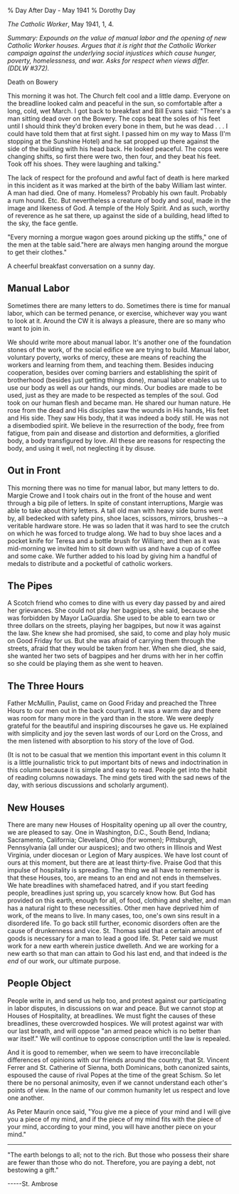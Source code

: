 % Day After Day - May 1941
% Dorothy Day

*The Catholic Worker*, May 1941, 1, 4.

*Summary: Expounds on the value of manual labor and the opening of new
Catholic Worker houses. Argues that it is right that the Catholic Worker
campaign against the underlying social injustices which cause hunger,
poverty, homelessness, and war. Asks for respect when views differ.
(DDLW \#372).*

Death on Bowery

This morning it was hot. The Church felt cool and a little damp.
Everyone on the breadline looked calm and peaceful in the sun, so
comfortable after a long, cold, wet March. I got back to breakfast and
Bill Evans said: "There's a man sitting dead over on the Bowery. The
cops beat the soles of his feet until I should think they'd broken every
bone in them, but he was dead . . . I could have told them that at first
sight. I passed him on my way to Mass (I'm stopping at the Sunshine
Hotel) and he sat propped up there against the side of the building with
his head back. He looked peaceful. The cops were changing shifts, so
first there were two, then four, and they beat his feet. Took off his
shoes. They were laughing and talking."

The lack of respect for the profound and awful fact of death is here
marked in this incident as it was marked at the birth of the baby
William last winter. A man had died. One of many. Homeless? Probably his
own fault. Probably a rum hound. Etc. But nevertheless a creature of
body and soul, made in the image and likeness of God. A temple of the
Holy Spirit. And as such, worthy of reverence as he sat there, up
against the side of a building, head lifted to the sky, the face gentle.

"Every morning a morgue wagon goes around picking up the stiffs," one of
the men at the table said."here are always men hanging around the morgue
to get their clothes."

A cheerful breakfast conversation on a sunny day.

Manual Labor
------------

Sometimes there are many letters to do. Sometimes there is time for
manual labor, which can be termed penance, or exercise, whichever way
you want to look at it. Around the CW it is always a pleasure, there are
so many who want to join in.

We should write more about manual labor. It's another one of the
foundation stones of the work, of the social edifice we are trying to
build. Manual labor, voluntary poverty, works of mercy, these are means
of reaching the workers and learning from them, and teaching them.
Besides inducing cooperation, besides over coming barriers and
establishing the spirit of brotherhood (besides just getting things
done), manual labor enables us to use our body as well as our hands, our
minds. Our bodies are made to be used, just as they are made to be
respected as temples of the soul. God took on our human flesh and became
man. He shared our human nature. He rose from the dead and His disciples
saw the wounds in His hands, His feet and His side. They saw His body,
that it was indeed a body still. He was not a disembodied spirit. We
believe in the resurrection of the body, free from fatigue, from pain
and disease and distortion and deformities, a glorified body, a body
transfigured by love. All these are reasons for respecting the body, and
using it well, not neglecting it by disuse.

Out in Front
------------

This morning there was no time for manual labor, but many letters to do.
Margie Crowe and I took chairs out in the front of the house and went
through a big pile of letters. In spite of constant interruptions,
Margie was able to take about thirty letters. A tall old man with heavy
side burns went by, all bedecked with safety pins, shoe laces, scissors,
mirrors, brushes--a veritable hardware store. He was so laden that it
was hard to see the crutch on which he was forced to trudge along. We
had to buy shoe laces and a pocket knife for Teresa and a bottle brush
for William; and then as it was mid-morning we invited him to sit down
with us and have a cup of coffee and some cake. We further added to his
load by giving him a handful of medals to distribute and a pocketful of
catholic workers.

The Pipes
---------

A Scotch friend who comes to dine with us every day passed by and aired
her grievances. She could not play her bagpipes, she said, because she
was forbidden by Mayor LaGuardia. She used to be able to earn two or
three dollars on the streets, playing her bagpipes, but now it was
against the law. She knew she had promised, she said, to come and play
holy music on Good Friday for us. But she was afraid of carrying them
through the streets, afraid that they would be taken from her. When she
died, she said, she wanted her two sets of bagpipes and her drums with
her in her coffin so she could be playing them as she went to heaven.

The Three Hours
---------------

Father McMullin, Paulist, came on Good Friday and preached the Three
Hours to our men out in the back courtyard. It was a warm day and there
was room for many more in the yard than in the store. We were deeply
grateful for the beautiful and inspiring discourses he gave us. He
explained with simplicity and joy the seven last words of our Lord on
the Cross, and the men listened with absorption to his story of the love
of God.

(It is not to be casual that we mention this important event in this
column It is a little journalistic trick to put important bits of news
and indoctrination in this column because it is simple and easy to read.
People get into the habit of reading columns nowadays. The mind gets
tired with the sad news of the day, with serious discussions and
scholarly argument).

New Houses
----------

There are many new Houses of Hospitality opening up all over the
country, we are pleased to say. One in Washington, D.C., South Bend,
Indiana; Sacramento, California; Cleveland, Ohio (for women);
Pittsburgh, Pennsylvania (all under our auspices); and two others in
Illinois and West Virginia, under diocesan or Legion of Mary auspices.
We have lost count of ours at this moment, but there are at least
thirty-five. Praise God that this impulse of hospitality is spreading.
The thing we all have to remember is that these Houses, too, are means
to an end and not ends in themselves. We hate breadlines with shamefaced
hatred, and if you start feeding people, breadlines just spring up, you
scarcely know how. But God has provided on this earth, enough for all,
of food, clothing and shelter, and man has a natural right to these
necessities. Other men have deprived him of work, of the means to live.
In many cases, too, one's own sins result in a disordered life. To go
back still further, economic disorders often are the cause of
drunkenness and vice. St. Thomas said that a certain amount of goods is
necessary for a man to lead a good life. St. Peter said we must work for
a new earth wherein justice dwelleth. And we are working for a new earth
so that man can attain to God his last end, and that indeed is *the end*
of our work, our ultimate purpose.

People Object
-------------

People write in, and send us help too, and protest against our
participating in labor disputes, in discussions on war and peace. But we
cannot stop at Houses of Hospitality, at breadlines. We must fight the
causes of these breadlines, these overcrowded hospices. We will protest
against war with our last breath, and will oppose "an armed peace which
is no better than war itself." We will continue to oppose conscription
until the law is repealed.

And it is good to remember, when we seem to have irreconcilable
differences of opinions with our friends around the country, that St.
Vincent Ferrer and St. Catherine of Sienna, both Dominicans, both
canonized saints, espoused the cause of rival Popes at the time of the
great Schism. So let there be no personal animosity, even if we cannot
understand each other's points of view. In the name of our common
humanity let us respect and love one another.

As Peter Maurin once said, "You give me a piece of your mind and I will
give you a piece of my mind, and if the piece of my mind fits with the
piece of your mind, according to your mind, you will have another piece
on your mind."

-------------------------------

"The earth belongs to all; not to the rich. But those who possess their
share are fewer than those who do not. Therefore, you are paying a debt,
not bestowing a gift."

-----St. Ambrose
